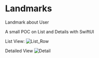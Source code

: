 # Landmarks
Landmark about User

A small POC on List and Details with SwiftUI

List View:
![List_Row](https://github.com/pavan-kumar-arepu/Landmarks/assets/13812858/e1034131-a3d2-4e1f-99dd-afe2390d9047)



Detailed View
![Detail](https://github.com/pavan-kumar-arepu/Landmarks/assets/13812858/09502540-d239-4af1-b03c-5f5498478aa2)
